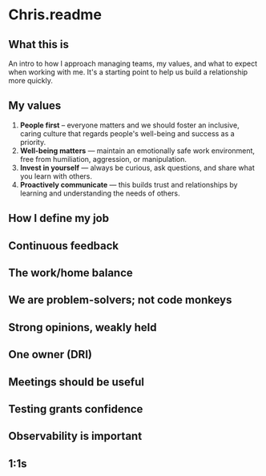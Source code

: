 # Chris.readme

## What this is
An intro to how I approach managing teams, my values, and what to expect when working with me.  It's a starting point to help us build a relationship more quickly.

## My values
1. **People first** – everyone matters and we should foster an inclusive, caring culture that regards people's well-being and success as a priority.
2. **Well-being matters** — maintain an emotionally safe work environment, free from humiliation, aggression, or manipulation.
3. **Invest in yourself** — always be curious, ask questions, and share what you learn with others.
4. **Proactively communicate** — this builds trust and relationships by learning and understanding the needs of others.

## How I define my job

## Continuous feedback

## The work/home balance

## We are problem-solvers; not code monkeys

## Strong opinions, weakly held

## One owner (DRI)

## Meetings should be useful

## Testing grants confidence

## Observability is important

## 1:1s

